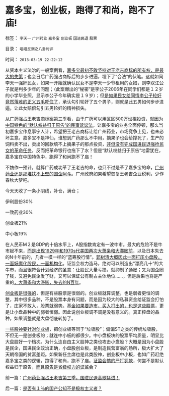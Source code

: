 # 嘉多宝，创业板，跑得了和尚，跑不了庙!

标签： `李天一` `广州药业` `嘉多宝` `创业板` `国进民退` `股票` 

目录： `唱唱反调之八卦时评`

时间： `2013-03-19 22:22:12`

从资本主义法治的一般案例看，[嘉多宝最初不敢坚持对王老吉商标的所有权，是最大的失策](../../../2013/1/17/从王老吉商标归属案，理解资本主义的法学根据.md)；也会日后广药强占商标后的步步进逼，埋下了“合法”的伏笔。这就如同李天一强奸民女，如果一开始就确认民女不是李天一少爷租用的女娼，则李双江公子就是判多少年的问题；（此案爆出的“秘密”是李公子2006年在同学们都是１２岁的小学毕业照，显示李公子今年确实是１９岁）；但[是如果民女给同情李公子轮奸竟然落难的正义五毛吓住了](../../../2013/2/25/中印轮奸案是未成年的受害者，犯罪人，疑犯和记者.md)，承认勾引轮奸了五个男子，则就是此五男如何步步进逼，让此女赔偿勾引五男轮奸的精神损失。

[从广药强占王老吉商标案第三季看](../../../2013/3/19/广州药业强占王老吉第三季，国进民退高歌猛进！.md)，由于广药可以用区区500万讼棍投资，[就因为中国特色的“默认权益归于原告”的民事诉讼法](../../../2012/4/28/无视被告利益的“法治”，长着公诉人大脑的“律师”.md)，让嘉多宝的业务全面停顿，那么当初嘉多宝作息事宁人计，希望把王老吉商标让给广州药业，市场竞争上见，也未必坏主意。嘉多宝不是神仙，谁想到广药那么不中用，摘果子也会给撑死了，生产的饲料卖不出，卖出的回款填不上摘果子的那点投资，[非但没有完成国进民退强抢民女的革命任务](../../../2012/5/30/“改革”装湟里，可能预售你的首级！.md)，反而把革命银行也拖下了水？但是“默认权益归于原告”地雷犹在，嘉多宝在中国特色中，跑得了和尚跑不了庙！

不妨作一预计，就算广药成功革了王老吉的命，也只不过是革了嘉多宝的命，[广州药业还是那堆扶不上壁的国企阿斗](../../../2012/3/24/私有制没有国企！国企的出路就是关闭！.md)。广州政府如果希望恢复王老吉企业税利，少作春秋大梦吧。

今天天收了一条小阴线，补仓，满仓；

伊利股份30%

一致药业30%

创业板21%

中小板19%

在人民币M２是GDP的十倍水平上，A股指数肯定有一波牛市。最大的危险不是牛市起不来，[而是出现1929年和1970s代美国两次大萧条和大滞胀前](../../../2012/6/25/A股的政治价值.md)，以及日本失去的N十年前的，几者一模一样的“蓝筹股行情”。[郭树清大概因此一面打压小盘股，一面妖魔化股民，一面机构化](../../../2013/3/18/郭树清的机构化得罪了散户股民利益集团.md)。证监会权力造马，绝对可以制造出“漂亮几十”的大牛市，而且很符合计划经济的圣意：让股民大量亏损，就抑制了通胀；又为国企圈了钱，又避免民企发了财，又可以保证公有制占主体地位……，但是后果也将是严重的[，大萧条和大滞胀，失去的N百年](../../../2012/4/24/强盗逻辑正在制造空前的金融危机和经济危机.md)。

[创业板是很强的](../../../2012/1/11/炒新是股市投资；打新是政策食利.md)，但是有些股票是很弱的。创业板就算调整，也是弱者更恒的调整，其中很多品种，不是股票本身有问题，而是因为较大的私募资金给证监会打怕了，庄家不敢入，股票就弱势。[基金如果要造市，买入打出的，也是这些股票](../../../2011/4/28/打压小盘股，成功制造了股灾.md)，更是让小盘品种中的弱者恒弱。因此说创业板调不调是没有意义的。真正控盘的品种，如果调整就是大盘彻底转势了。

[一些股神要针对创业板](../../../2010/9/14/股票市场价格陪审团！.md)，把创业板等同于“垃圾股”；偏偏ST之类的传统垃圾股，不但无一是创业板的；就连中小板的都很少。中小盘板块的股票平均质量，明显比大盘股好一个档次。为什么连自由主义股神之类也攻击小盘股？大概是因为小盘股是民企，国进民企政治正确，小盘股创业板，是制造民营富翁的场所，极大扩大了天朝帝国的贫富差距。如果新任主席也是此类股神，创业板中小板，也如广药赶绝嘉多宝之类的逻辑，跑得了和尚，跑不了庙。[证监会搞的严打罚款](../../../2012/12/20/股票市场的消费者是谁？机构化为何恶毒？.md)，何尝不是默认权益归于原告，[而且原告是省级权力的证监会](../../../2012/12/17/“机构化”是所有政策的灵魂，“散户化”居然能够成为指责的理由.md)？



前一篇：[广州药业强占王老吉第三季，国进民退高歌猛进！](../../../2013/3/19/广州药业强占王老吉第三季，国进民退高歌猛进！.md)

后一篇：[是否有１％的国产公知不是极权主义者？](../../../2013/3/20/是否有１％的国产公知不是极权主义者？.md)